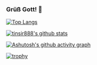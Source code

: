 ### Grüß Gott! 👋



[![Top Langs](https://github-readme-stats.vercel.app/api/top-langs/?username=tinsir888&theme=gruvbox&layout=compact)](https://github.com/tinsir888/github-readme-stats)

[![tinsir888's github stats](https://github-readme-stats.vercel.app/api?username=tinsir888&theme=gruvbox)](https://github.com/tinsir888/github-readme-stats)

[![Ashutosh's github activity graph](https://activity-graph.herokuapp.com/graph?username=tinsir888&theme=github)](https://github.com/ashutosh00710/github-readme-activity-graph)

[![trophy](https://github-profile-trophy.vercel.app/?username=tinsir888)](https://github.com/ryo-ma/github-profile-trophy)

<!--
**tinsir888/tinsir888** is a ✨ _special_ ✨ repository because its `README.md` (this file) appears on your GitHub profile.

Here are some ideas to get you started:

- 🔭 I’m currently working on ...
- 🌱 I’m currently learning ...
- 👯 I’m looking to collaborate on ...
- 🤔 I’m looking for help with ...
- 💬 Ask me about ...
- 📫 How to reach me: ...
- 😄 Pronouns: ...
- ⚡ Fun fact: ...
-->
